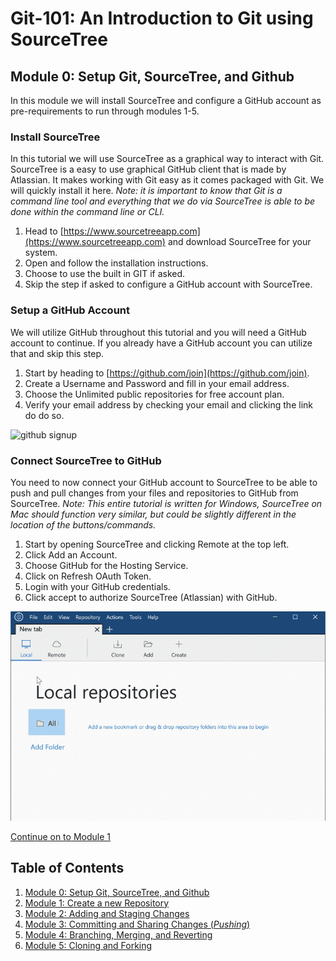 # Git-101: An Introduction to Git using SourceTree

## Module 0: Setup Git, SourceTree, and Github

In this module we will install SourceTree and configure a GitHub account as pre-requirements to run through modules 1-5.

### Install SourceTree

In this tutorial we will use SourceTree as a graphical way to interact with Git.  SourceTree is a easy to use graphical GitHub client that is made by Atlassian.  It makes working with Git easy as it comes packaged with Git. We will quickly install it here. *Note: it is important to know that Git is a command line tool and everything that we do via SourceTree is able to be done within the command line or CLI.*

1. Head to [https://www.sourcetreeapp.com](https://www.sourcetreeapp.com) and download SourceTree for your system.
1. Open and follow the installation instructions.
1. Choose to use the built in GIT if asked.
1. Skip the step if asked to configure a GitHub account with SourceTree.

### Setup a GitHub Account

We will utilize GitHub throughout this tutorial and you will need a GitHub account to continue.  If you already have a GitHub account you can utilize that and skip this step.

1. Start by heading to [https://github.com/join](https://github.com/join).
1. Create a Username and Password and fill in your email address.
1. Choose the Unlimited public repositories for free account plan.
1. Verify your email address by checking your email and clicking the link do do so.

![github signup](./images/githubsignup.gif)

### Connect SourceTree to GitHub

You need to now connect your GitHub account to SourceTree to be able to push and pull changes from your files and repositories to GitHub from SourceTree.  *Note: This entire tutorial is written for Windows, SourceTree on Mac should function very similar, but could be slightly different in the location of the buttons/commands.*

1. Start by opening SourceTree and clicking Remote at the top left.
1. Click Add an Account.
1. Choose GitHub for the Hosting Service.
1. Click on Refresh OAuth Token.
1. Login with your GitHub credentials.
1. Click accept to authorize SourceTree (Atlassian) with GitHub.

![connect sourcetree to github](./images/sourcetreeGitHubSetup.gif)

[Continue on to Module 1](./Module-1)

## Table of Contents

1. [Module 0: Setup Git, SourceTree, and Github](./Module-0)
1. [Module 1: Create a new Repository](./Module-1)
1. [Module 2: Adding and Staging Changes](./Module-2)
1. [Module 3: Committing and Sharing Changes (*Pushing*)](./Module-3)
1. [Module 4: Branching, Merging, and Reverting](./Module-4)
1. [Module 5: Cloning and Forking](./Module-5)